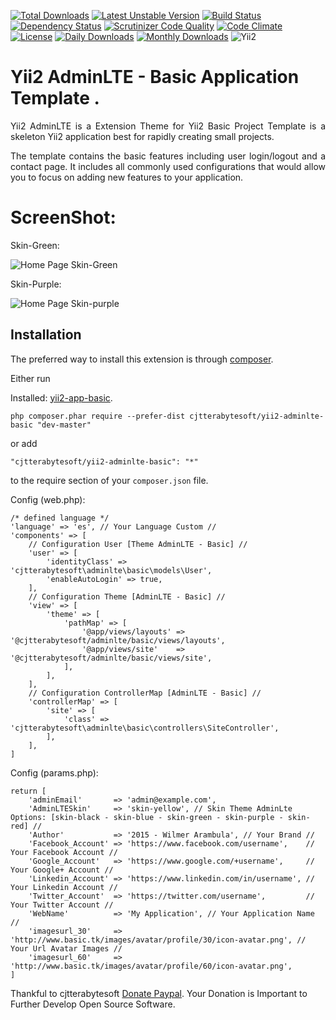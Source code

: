 
[![Total Downloads](https://poser.pugx.org/cjtterabytesoft/yii2-adminlte-basic/downloads)](https://packagist.org/packages/cjtterabytesoft/yii2-adminlte-basic)
[![Latest Unstable Version](https://poser.pugx.org/cjtterabytesoft/yii2-adminlte-basic/v/unstable)](https://packagist.org/packages/cjtterabytesoft/yii2-adminlte-basic)
[![Build Status](https://travis-ci.org/cjtterabytesoft/yii2-adminlte-basic.svg?branch=master)](https://travis-ci.org/cjtterabytesoft/yii2-adminlte-basic)
[![Dependency Status](https://www.versioneye.com/user/projects/558a99cc306662001e00084b/badge.svg?style=flat)](https://www.versioneye.com/user/projects/558a99cc306662001e00084b)
[![Scrutinizer Code Quality](https://scrutinizer-ci.com/g/cjtterabytesoft/yii2-adminlte-basic/badges/quality-score.png?b=master)](https://scrutinizer-ci.com/g/cjtterabytesoft/yii2-adminlte-basic/?branch=master)
[![Code Climate](https://codeclimate.com/github/cjtterabytesoft/yii2-adminlte-basic/badges/gpa.svg)](https://codeclimate.com/github/cjtterabytesoft/yii2-adminlte-basic)
[![License](https://poser.pugx.org/cjtterabytesoft/yii2-adminlte-basic/license)](https://packagist.org/packages/cjtterabytesoft/yii2-adminlte-basic)
[![Daily Downloads](https://poser.pugx.org/cjtterabytesoft/yii2-adminlte-basic/d/daily)](https://packagist.org/packages/cjtterabytesoft/yii2-adminlte-basic)
[![Monthly Downloads](https://poser.pugx.org/cjtterabytesoft/yii2-adminlte-basic/d/monthly)](https://packagist.org/packages/cjtterabytesoft/yii2-adminlte-basic)
![Yii2](https://img.shields.io/badge/Powered_by-Yii_Framework-green.svg?style=flat)

Yii2 AdminLTE - Basic Application Template .
============================================

<p style="text-align: justify">Yii2 AdminLTE is a Extension Theme for Yii2 Basic Project Template is a skeleton 
Yii2 application best for rapidly creating small projects.</p>
                                       
<p style="text-align: justify">The template contains the basic features including user login/logout and a contact page. 
It includes all commonly used configurations that would allow you to focus on adding new features to your application.</p>

ScreenShot:
===========

Skin-Green:

![Home Page Skin-Green](https://lh3.googleusercontent.com/-Ua6S-aa39Jk/VZF0rCwiwuI/AAAAAAAAAIM/LoFp-KBD7vk/w1121-h633-no/home_page.jpg)

Skin-Purple:

![Home Page Skin-purple](https://lh5.googleusercontent.com/-Ov7FudZ5z8w/VZF0zqwXeUI/AAAAAAAAAI0/B-XmTDIOORg/w1121-h633-no/home_page.jpg)

Installation
------------

The preferred way to install this extension is through [composer](http://getcomposer.org/download/).

Either run

Installed: [yii2-app-basic](https://github.com/yiisoft/yii2-app-basic/).

```
php composer.phar require --prefer-dist cjtterabytesoft/yii2-adminlte-basic "dev-master"
```

or add

```
"cjtterabytesoft/yii2-adminlte-basic": "*"
```

to the require section of your `composer.json` file.

Config (web.php):

    /* defined language */
    'language' => 'es', // Your Language Custom //
    'components' => [
        // Configuration User [Theme AdminLTE - Basic] //
        'user' => [
            'identityClass' => 'cjtterabytesoft\adminlte\basic\models\User',
            'enableAutoLogin' => true,
        ],    
        // Configuration Theme [AdminLTE - Basic] //
        'view' => [
            'theme' => [
                'pathMap' => [
                    '@app/views/layouts' => '@cjtterabytesoft/adminlte/basic/views/layouts',
                    '@app/views/site'    => '@cjtterabytesoft/adminlte/basic/views/site',
                ],
            ],
        ],
        // Configuration ControllerMap [AdminLTE - Basic] //
        'controllerMap' => [
            'site' => [
                'class' => 'cjtterabytesoft\adminlte\basic\controllers\SiteController',
            ],
        ],        
    ]        
    
Config (params.php):

    return [
        'adminEmail'       => 'admin@example.com',
        'AdminLTESkin'     => 'skin-yellow', // Skin Theme AdminLte Options: [skin-black - skin-blue - skin-green - skin-purple - skin-red] //
        'Author'           => '2015 - Wilmer Arambula', // Your Brand //
        'Facebook_Account' => 'https://www.facebook.com/username',    // Your Facebook Account //
        'Google_Account'   => 'https://www.google.com/+username',     // Your Google+ Account //
        'Linkedin_Account' => 'https://www.linkedin.com/in/username', // Your Linkedin Account //
        'Twitter_Account'  => 'https://twitter.com/username',         // Your Twitter Account //
        'WebName'          => 'My Application', // Your Application Name //
        'imagesurl_30'     => 'http://www.basic.tk/images/avatar/profile/30/icon-avatar.png', // Your Url Avatar Images //
        'imagesurl_60'     => 'http://www.basic.tk/images/avatar/profile/60/icon-avatar.png',
    ]



Thankful to cjtterabytesoft [Donate Paypal](https://www.paypal.com/cgi-bin/webscr?cmd=_s-xclick&hosted_button_id=LRLATZP493W46).
Your Donation is Important to Further Develop Open Source Software.

